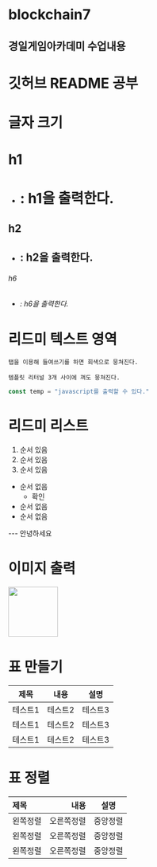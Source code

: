 # blockchain7
## 경일게임아카데미 수업내용 ##


# 깃허브 README 공부
# 글자 크기
# h1
- # : h1을 출력한다.
## h2
- ## : h2을 출력한다.
###### h6
- ###### : h6을 출력한다.

# 리드미 텍스트 영역
	탭을 이용해 들여쓰기를 하면 회색으로 뭉쳐진다.

```
템플릿 리터널 3개 사이에 껴도 뭉쳐진다.
```

```javascript
const temp = "javascript를 출력할 수 있다."
```

# 리드미 리스트
1. 순서 있음
2. 순서 있음
3. 순서 있음

- 순서 없음
  - 확인
- 순서 없음
- 순서 없음

--- 안녕하세요

# 이미지 출력
<img src="/" width="100px"></img>

# 표 만들기
|제목|내용|설명|
|------|---|---|
|테스트1|테스트2|테스트3|
|테스트1|테스트2|테스트3|
|테스트1|테스트2|테스트3|

# 표 정렬
|제목|내용|설명|
|:---|---:|:---:|
|왼쪽정렬|오른쪽정렬|중앙정렬|
|왼쪽정렬|오른쪽정렬|중앙정렬|
|왼쪽정렬|오른쪽정렬|중앙정렬|
